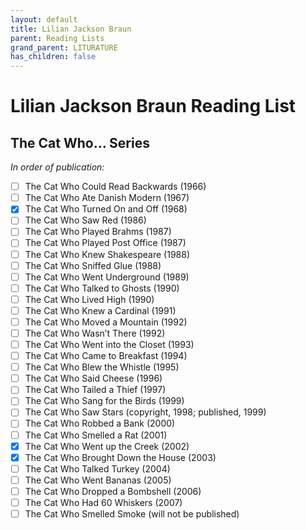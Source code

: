 ```yaml
---
layout: default
title: Lilian Jackson Braun
parent: Reading Lists
grand_parent: LITURATURE
has_children: false
---
```

# Lilian Jackson Braun Reading List

## The Cat Who… Series
*In order of publication:*  
- [ ] The Cat Who Could Read Backwards (1966)  
- [ ] The Cat Who Ate Danish Modern (1967)  
- [X] The Cat Who Turned On and Off (1968)  
- [ ] The Cat Who Saw Red (1986)  
- [ ] The Cat Who Played Brahms (1987)  
- [ ] The Cat Who Played Post Office (1987)  
- [ ] The Cat Who Knew Shakespeare (1988)  
- [ ] The Cat Who Sniffed Glue (1988)  
- [ ] The Cat Who Went Underground (1989)  
- [ ] The Cat Who Talked to Ghosts (1990)  
- [ ] The Cat Who Lived High (1990)  
- [ ] The Cat Who Knew a Cardinal (1991)  
- [ ] The Cat Who Moved a Mountain (1992)  
- [ ] The Cat Who Wasn’t There (1992)  
- [ ] The Cat Who Went into the Closet (1993)  
- [ ] The Cat Who Came to Breakfast (1994)  
- [ ] The Cat Who Blew the Whistle (1995)  
- [ ] The Cat Who Said Cheese (1996)  
- [ ] The Cat Who Tailed a Thief (1997)  
- [ ] The Cat Who Sang for the Birds (1999)  
- [ ] The Cat Who Saw Stars (copyright, 1998; published, 1999)  
- [ ] The Cat Who Robbed a Bank (2000)  
- [ ] The Cat Who Smelled a Rat (2001)  
- [X] The Cat Who Went up the Creek (2002)  
- [X] The Cat Who Brought Down the House (2003)  
- [ ] The Cat Who Talked Turkey (2004)  
- [ ] The Cat Who Went Bananas (2005)  
- [ ] The Cat Who Dropped a Bombshell (2006)  
- [ ] The Cat Who Had 60 Whiskers (2007)  
- [ ] The Cat Who Smelled Smoke (will not be published)  